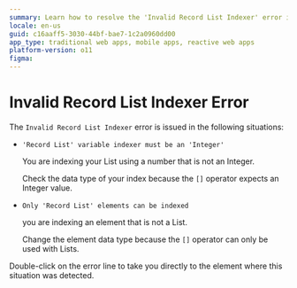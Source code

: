 ```yaml
---
summary: Learn how to resolve the 'Invalid Record List Indexer' error in OutSystems 11 (O11) by ensuring proper data types and list usage.
locale: en-us
guid: c16aaff5-3030-44bf-bae7-1c2a0960dd00
app_type: traditional web apps, mobile apps, reactive web apps
platform-version: o11
figma:
---
```


# Invalid Record List Indexer Error

The `Invalid Record List Indexer` error is issued in the following situations:

* `'Record List' variable indexer must be an 'Integer'`
  
    You are indexing your List using a number that is not an Integer.

    Check the data type of your index because the `[]` operator expects an Integer value.

* `Only 'Record List' elements can be indexed`

    you are indexing an element that is not a List.

    Change the element data type because the `[]` operator can only be used with Lists.

Double-click on the error line to take you directly to the element where this situation was detected.
